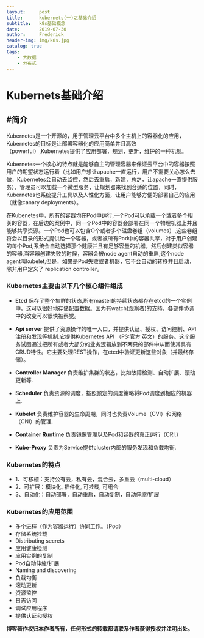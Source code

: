 ```yaml
---
layout:     post
title:      kubernets(一)之基础介绍
subtitle:   k8s基础概念
date:       2019-07-30
author:     Frederick
header-img: img/k8s.jpg
catalog: true
tags:
    - 大数据
    - 分布式
---
```




# Kubernets基础介绍

#简介
---
Kubernetes是一个开源的，用于管理云平台中多个主机上的容器化的应用，Kubernetes的目标是让部署容器化的应用简单并且高效（powerful）,Kubernetes提供了应用部署，规划，更新，维护的一种机制。

Kubernetes一个核心的特点就是能够自主的管理容器来保证云平台中的容器按照用户的期望状态运行着（比如用户想让apache一直运行，用户不需要关心怎么去做，Kubernetes会自动去监控，然后去重启，新建，总之，让apache一直提供服务），管理员可以加载一个微型服务，让规划器来找到合适的位置，同时，Kubernetes也系统提升工具以及人性化方面，让用户能够方便的部署自己的应用（就像canary deployments）。

在Kubenetes中，所有的容器均在Pod中运行,一个Pod可以承载一个或者多个相关的容器，在后边的案例中，同一个Pod中的容器会部署在同一个物理机器上并且能够共享资源。一个Pod也可以包含O个或者多个磁盘卷组（volumes）,这些卷组将会以目录的形式提供给一个容器，或者被所有Pod中的容器共享，对于用户创建的每个Pod,系统会自动选择那个健康并且有足够容量的机器，然后创建类似容器的容器,当容器创建失败的时候，容器会被node agent自动的重启,这个node agent叫kubelet,但是，如果是Pod失败或者机器，它不会自动的转移并且启动，除非用户定义了 replication controller。

### Kubernetes主要由以下几个核心组件组成
 - **Etcd**
保存了整个集群的状态,所有master的持续状态都存在etcd的一个实例中。这可以很好地存储配置数据。因为有watch(观察者)的支持，各部件协调中的改变可以很快被察觉。

 - **Api server**
 提供了资源操作的唯一入口，并提供认证、授权、访问控制、API注册和发现等机制.它提供Kubernetes API （PS:官方 英文）的服务。这个服务试图通过把所有或者大部分的业务逻辑放到不两只的部件中从而使其具有CRUD特性。它主要处理REST操作，在etcd中验证更新这些对象（并最终存储）。

 - **Controller Manager**
 负责维护集群的状态，比如故障检测、自动扩展、滚动更新等.

 - **Scheduler**
 负责资源的调度，按照预定的调度策略将Pod调度到相应的机器上.

 - **Kubelet**
 负责维护容器的生命周期，同时也负责Volume（CVI）和网络（CNI）的管理.

 - **Container Runtime**
 负责镜像管理以及Pod和容器的真正运行（CRI.）

 - **Kube-Proxy**
 负责为Service提供cluster内部的服务发现和负载均衡.

###  Kubernetes的特点

- 1、可移植：支持公有云，私有云，混合云，多重云（multi-cloud）
- 2、可扩展：模块化, 插件化, 可挂载, 可组合
- 3、自动化：自动部署，自动重启，自动复制，自动伸缩/扩展

### Kubernetes的应用范围

- 多个进程（作为容器运行）协同工作。（Pod）
- 存储系统挂载
- Distributing secrets
- 应用健康检测
- 应用实例的复制
- Pod自动伸缩/扩展
- Naming and discovering
- 负载均衡
- 滚动更新
- 资源监控
- 日志访问
- 调试应用程序
- 提供认证和授权


**博客著作权归本作者所有，任何形式的转载都请联系作者获得授权并注明出处。**
